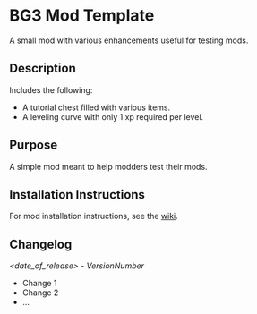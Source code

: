 # BG3 Mod Template
A small mod with various enhancements useful for testing mods.

## Description

Includes the following:
- A tutorial chest filled with various items.
- A leveling curve with only 1 xp required per level.

## Purpose
A simple mod meant to help modders test their mods.

## Installation Instructions

For mod installation instructions, see the [wiki](https://bg3.wiki/wiki/Guide:Installing_Mods).

## Changelog

_<date_of_release> - VersionNumber_
- Change 1
- Change 2
- ...